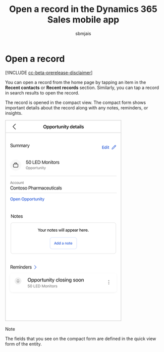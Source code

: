 ﻿---
title: Open a record in the Dynamics 365 Sales mobile app
description: Instructions to open a record in the Dynamics 365 Sales mobile app
ms.date: 11/03/2020
ms.topic: article
ms.service: dynamics-365-sales
author: sbmjais
ms.author: shjais
manager: shujoshi
---

# Open a record

[!INCLUDE [cc-beta-prerelease-disclaimer](../../includes/cc-beta-prerelease-disclaimer.md)]

You can open a record from the home page by tapping an item in the **Recent contacts** or **Recent records** section. Similarly, you can tap a record in search results to open the record.

The record is opened in the compact view. The compact form shows important details about the record along with any notes, reminders, or insights.

![Compact view of a record](media/sm-record-compact-view.png "Compact view of a record")

> [!NOTE]
> The fields that you see on the compact form are defined in the quick view form of the entity.
